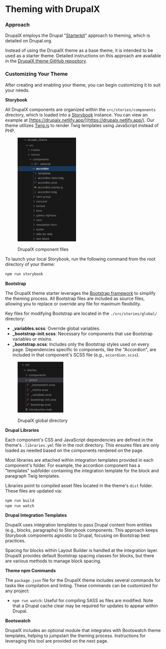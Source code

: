 # Theming with DrupalX

### Approach

DrupalX employs the Drupal "[Starterkit](https://www.drupal.org/docs/core-modules-and-themes/core-themes/starterkit-theme)" approach to theming, which is detailed on Drupal.org.

Instead of using the DrupalX theme as a base theme, it is intended to be used as a starter theme. Detailed instructions on this approach are available in the [DrupalX theme GitHub repository](https://github.com/drupalninja/drupalx\_theme).

### Customizing Your Theme

After creating and enabling your theme, you can begin customizing it to suit your needs.

**Storybook**

All DrupalX components are organized within the `src/stories/components` directory, which is loaded into a [Storybook](https://storybook.js.org/) instance. You can view an example at [https://drupalx.netlify.app/](https://drupalx.netlify.app/). Our theme utilizes [Twig.js](https://github.com/twigjs) to render Twig templates using JavaScript instead of PHP.

<div align="left">

<figure><img src="../../.gitbook/assets/component files.png" alt="" width="188"><figcaption><p>DrupalX component files</p></figcaption></figure>

</div>

To launch your local Storybook, run the following command from the root directory of your theme:

```bash
npm run storybook
```

**Bootstrap**

The DrupalX theme starter leverages the [Bootstrap framework](https://getbootstrap.com/) to simplify the theming process. All Bootstrap files are included as source files, allowing you to replace or override any file for maximum flexibility.

Key files for modifying Bootstrap are located in the `./src/stories/global/` directory:

* **\_variables.scss**: Override global variables.
* **\_bootstrap-init.scss**: Necessary for components that use Bootstrap variables or mixins.
* **\_bootstrap.scss**: Includes only the Bootstrap styles used on every page. Dependencies specific to components, like the "Accordion", are included in that component's SCSS file (e.g., `accordion.scss`).

<div align="left">

<figure><img src="../../.gitbook/assets/global files.png" alt="" width="147"><figcaption><p>DrupalX global directory</p></figcaption></figure>

</div>

**Drupal Libraries**

Each component's CSS and JavaScript dependencies are defined in the theme's `.libraries.yml` file in the root directory. This ensures files are only loaded as needed based on the components rendered on the page.

Most libraries are attached within integration templates provided in each component's folder. For example, the accordion component has a "templates" subfolder containing the integration template for the block and paragraph Twig templates.

Libraries point to compiled asset files located in the theme's `dist` folder. These files are updated via:

```bash
npm run build
npm run watch
```

**Drupal Integration Templates**

DrupalX uses integration templates to pass Drupal content from entities (e.g., blocks, paragraphs) to Storybook components. This approach keeps Storybook components agnostic to Drupal, focusing on Bootstrap best practices.

Spacing for blocks within Layout Builder is handled at the integration layer. DrupalX provides default Bootstrap spacing classes for blocks, but there are various methods to manage block spacing.

**Theme npm Commands**

The `package.json` file for the DrupalX theme includes several commands for tasks like compilation and linting. These commands can be customized for any project:

* `npm run watch`: Useful for compiling SASS as files are modified. Note that a Drupal cache clear may be required for updates to appear within Drupal.

**Bootswatch**

DrupalX includes an optional module that integrates with Bootswatch theme templates, helping to jumpstart the theming process. Instructions for leveraging this tool are provided on the next page.
